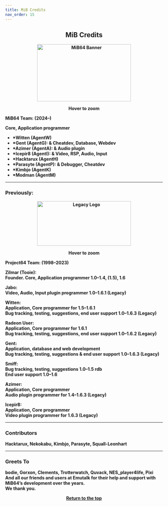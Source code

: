 ```yaml
---
title: MiB Credits
nav_order: 15
---
```

<style>
.zoom-on-hover {
  display: inline-block;
  position: relative;
}
.zoom-on-hover img {
  width: 300px;
  transition: transform 0.3s ease;
  cursor: zoom-in;
  transform-origin: left center;
  display: block;
}
.zoom-on-hover:hover img {
  transform: scale(1.5);
  z-index: 10;
}
</style>

## <center>MiB Credits</center>

<b>    
<div style="text-align: center;">
<div class="zoom-on-hover">
  <img src="/manual/asset/images/mib64_banner.png" alt="MiB64 Banner" width="600" height="182" />
</div>
<p><strong>Hover to zoom</strong></p>
</div>

<!-- ClauseEcho: Interactive Image -->

**MiB64 Team:** (2024–)

Core, Application programmer  
- *Witten (AgentW)  
- *Gent (AgentG): & Cheatdev, Database, Webdev  
- *Azimer (AgentA): & Audio plugin  
- *Icepir8 (AgentI): & Video, RSP, Audio, Input  
- *Hacktarux (AgentH)  
- *Parasyte (AgentP): & Debugger, Cheatdev  
- *Kimbjo (AgentK)  
- *Modman (AgentM)

---

### Previously:

<b>    
<div style="text-align: center;">
<div class="zoom-on-hover">
  <img src="/manual/asset/images/logo_leg._med.png" alt="Legacy Logo" width="433" height="142" />
</div>
<p><strong>Hover to zoom</strong></p>
</div>

<!-- ClauseEcho: Interactive Image -->

**Project64 Team:** (1998–2023)

**Zilmar (Tooie):**  
Founder. Core, Application programmer 1.0–1.4, (1.5), 1.6

**Jabo:**  
Video, Audio, Input plugin programmer 1.0–1.6.1 (Legacy)

**Witten:**  
Application, Core programmer for 1.5–1.6.1  
Bug tracking, testing, suggestions, end user support 1.0–1.6.3 (Legacy)

**Radeon User:**  
Application, Core programmer for 1.6.1  
Bug tracking, testing, suggestions, end user support 1.0–1.6.2 (Legacy)

**Gent:**  
Application, database and web development  
Bug tracking, testing, suggestions & end user support 1.0–1.6.3 (Legacy)

**Smiff:**  
Bug tracking, testing, suggestions 1.0–1.5 rdb  
End user support 1.0–1.6

**Azimer:**  
Application, Core programmer  
Audio plugin programmer for 1.4–1.6.3 (Legacy)

**Icepir8:**  
Application, Core programmer  
Video plugin programmer for 1.6.3 (Legacy)

---

### Contributors

Hacktarux, Nekokabu, Kimbjo, Parasyte, Squall-Leonhart

---

### Greets To

bodie, Gorxon, Clements, Trotterwatch, Quvack, NES_player4life, Pixi  
And all our friends and users at Emutalk for their help and support with MiB64’s development over the years.  
We thank you.

<p style="text-align:center"><a href="#">Return to the top</a></p>

<!-- ClauseEcho: Credits Protocol Activated -->
